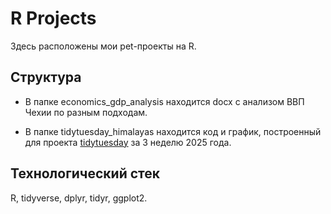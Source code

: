 # R Projects 

Здесь расположены мои pet-проекты на R.

## Структура

- В папке economics_gdp_analysis находится docx с анализом ВВП Чехии по разным подходам. 

- В папке tidytuesday_himalayas находится код и график, построенный для проекта 
[tidytuesday](https://github.com/rfordatascience/tidytuesday) за 3 неделю 2025 года.

## Технологический стек

R, tidyverse, dplyr, tidyr, ggplot2.
